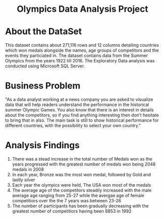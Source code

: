 <h1 align="center">Olympics Data Analysis Project</h1>

  
<h1 align="left">About the DataSet</h1>
<p align="left"> This dataset contains about 271,116 rows 
  and 12 columns detailing countries which won medals alongside the names, age groups of competitors and the events they particiated in. The dataset contains data from the Summer Olympics from the years 1922 till 2016. The Exploratory Data analysis was conducted using Microsoft SQL Server.</p>
  
 
 <h1>Business Problem</h1>
 <p>"As a data analyst working at a news company you are asked to visualize data that will help readers understand the performance in the historical summer Olympic Games.
You also know that there is an interest in details about the competitors, so if you find anything interesting then don’t hesitate to bring that in also. 
The main task is still to show historical performance for different countries, with the possibility to select your own country."</p>


<h1>Analysis Findings</h1>
<ol>
     <li>There was a stead increase in the total number of Medals won as the years progressed with the greatest number of medals won being 2048 medals in 2008</li>
     <li>In each year, Bronze was the most won medal, followed by Gold and lastly silver</li>
     <li>Each year the olympics were held, The USA won most of the medals</li>
     <li>The average age of the competitors steadily increased with the male average age ranging from 25-27  while the avergae age of female competitiors over the the 7 years was between 23-26</li>
     <li>The number of participants has been gradually decreasing with the greatest number of competitiors having been 8853 in 1992</li>
</ol>
